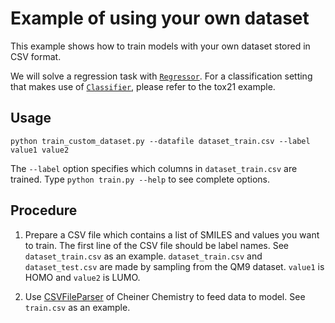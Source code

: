 # Example of using your own dataset

This example shows how to train models with your own dataset stored in CSV format.

We will solve a regression task with [`Regressor`](http://chainer-chemistry.readthedocs.io/en/stable/generated/chainer_chemistry.models.Regressor.html#chainer_chemistry.models.Regressor).
For a classification setting that makes use of [`Classifier`](http://chainer-chemistry.readthedocs.io/en/stable/generated/chainer_chemistry.models.Classifier.html#chainer_chemistry.models.Classifier), 
please refer to the tox21 example.

## Usage
```
python train_custom_dataset.py --datafile dataset_train.csv --label value1 value2
```

The `--label` option specifies which columns in `dataset_train.csv` are trained.
Type `python train.py --help` to see complete options.

## Procedure
1. Prepare a CSV file which contains a list of SMILES and values you want to train.
The first line of the CSV file should be label names.
See `dataset_train.csv` as an example.
`dataset_train.csv` and `dataset_test.csv` are made by sampling from the QM9 dataset.
`value1` is HOMO and `value2` is LUMO.

2. Use [CSVFileParser](http://chainer-chemistry.readthedocs.io/en/stable/generated/chainer_chemistry.dataset.parsers.CSVFileParser.html) of Cheiner Chemistry to feed data to model.
See `train.csv` as an example.
